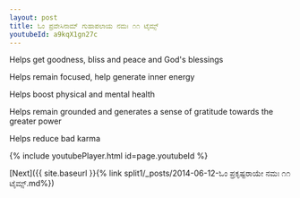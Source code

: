 ```yaml
---
layout: post
title: ಓಂ ಪ್ರವೇಸಿನಾಮ್ ಗುಹಾಪಲಾಯ ನಮಃ ೧೧ ಟೈಮ್ಸ್
youtubeId: a9kqX1gn27c
---
```

 
 
Helps get goodness, bliss and peace and God's blessings
 
Helps remain focused, help generate inner energy 
 
Helps boost physical and mental health 
 
Helps remain grounded and generates a sense of gratitude towards the greater power 
 
Helps reduce bad karma
 
 
 
 


{% include youtubePlayer.html id=page.youtubeId %}
 
[Next]({{ site.baseurl }}{% link  split1/_posts/2014-06-12-ಓಂ ಪ್ರಕೃಷ್ಟರಾಯೇ ನಮಃ ೧೧ ಟೈಮ್ಸ್.md%})
 

